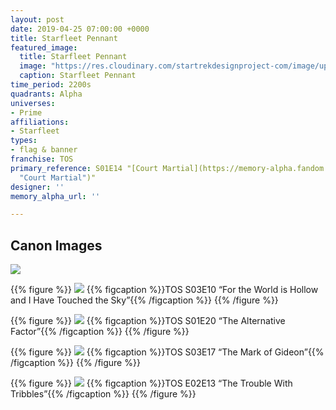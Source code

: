 ```yaml
---
layout: post
date: 2019-04-25 07:00:00 +0000
title: Starfleet Pennant
featured_image:
  title: Starfleet Pennant
  image: "https://res.cloudinary.com/startrekdesignproject-com/image/upload/v1556234660/Starfleet_Pennant.png"
  caption: Starfleet Pennant
time_period: 2200s
quadrants: Alpha
universes:
- Prime
affiliations:
- Starfleet
types:
- flag & banner
franchise: TOS
primary_reference: S01E14 "[Court Martial](https://memory-alpha.fandom.com/wiki/Court_Martial
  "Court Martial")"
designer: ''
memory_alpha_url: ''

---
```

## Canon Images

![](https://res.cloudinary.com/startrekdesignproject-com/image/upload/v1556234660/Starfleet_Pennant1.jpg)

{{% figure %}}
![](https://res.cloudinary.com/startrekdesignproject-com/image/upload/v1556234660/Starfleet_Pennant2.jpg)
{{% figcaption %}}TOS S03E10 “For the World is Hollow and I Have Touched the Sky”{{% /figcaption %}}
{{% /figure %}}

{{% figure %}}
![](https://res.cloudinary.com/startrekdesignproject-com/image/upload/v1556234660/Starfleet_Pennant3.jpg)
{{% figcaption %}}TOS S01E20 “The Alternative Factor”{{% /figcaption %}}
{{% /figure %}}

{{% figure %}}
![](https://res.cloudinary.com/startrekdesignproject-com/image/upload/v1556234661/Starfleet_Pennant4.jpg)
{{% figcaption %}}TOS S03E17 “The Mark of Gideon”{{% /figcaption %}}
{{% /figure %}}

{{% figure %}}
![](https://res.cloudinary.com/startrekdesignproject-com/image/upload/v1556234660/Starfleet_Pennant5.jpg)
{{% figcaption %}}TOS E02E13 “The Trouble With Tribbles”{{% /figcaption %}}
{{% /figure %}}